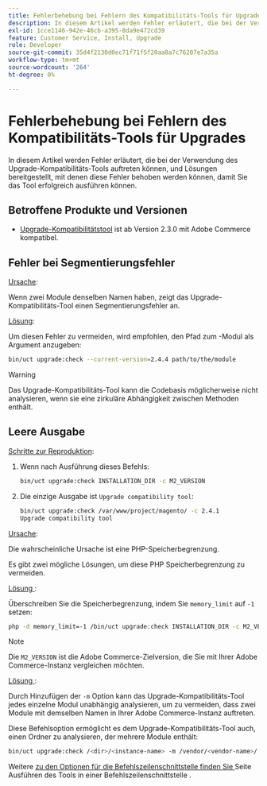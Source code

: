 ```yaml
---
title: Fehlerbehebung bei Fehlern des Kompatibilitäts-Tools für Upgrades
description: In diesem Artikel werden Fehler erläutert, die bei der Verwendung des Upgrade-Kompatibilitäts-Tools auftreten können, und Lösungen bereitgestellt, mit denen diese Fehler behoben werden können, damit Sie das Tool erfolgreich ausführen können.
exl-id: 1cce1146-942e-46cb-a395-8da9e472cd39
feature: Customer Service, Install, Upgrade
role: Developer
source-git-commit: 35d4f2130d0ec71f71f5f20aa8a7c76207e7a35a
workflow-type: tm+mt
source-wordcount: '264'
ht-degree: 0%

---
```


# Fehlerbehebung bei Fehlern des Kompatibilitäts-Tools für Upgrades

In diesem Artikel werden Fehler erläutert, die bei der Verwendung des Upgrade-Kompatibilitäts-Tools auftreten können, und Lösungen bereitgestellt, mit denen diese Fehler behoben werden können, damit Sie das Tool erfolgreich ausführen können.

## Betroffene Produkte und Versionen

* [Upgrade-Kompatibilitätstool](https://experienceleague.adobe.com/docs/commerce-operations/upgrade-guide/upgrade-compatibility-tool/overview.html) ist ab Version 2.3.0 mit Adobe Commerce kompatibel.

## Fehler bei Segmentierungsfehler

<u>Ursache</u>:

Wenn zwei Module denselben Namen haben, zeigt das Upgrade-Kompatibilitäts-Tool einen Segmentierungsfehler an.

<u>Lösung</u>:

Um diesen Fehler zu vermeiden, wird empfohlen, den Pfad zum -Modul als Argument anzugeben:

```bash
bin/uct upgrade:check --current-version=2.4.4 path/to/the/module
```

>[!WARNING]
>
> Das Upgrade-Kompatibilitäts-Tool kann die Codebasis möglicherweise nicht analysieren, wenn sie eine zirkuläre Abhängigkeit zwischen Methoden enthält.

## Leere Ausgabe

<u>Schritte zur Reproduktion</u>:

1. Wenn nach Ausführung dieses Befehls:

   ```bash
   bin/uct upgrade:check INSTALLATION_DIR -c M2_VERSION
   ```

1. Die einzige Ausgabe ist `Upgrade compatibility tool`:

   ```bash
   bin/uct upgrade:check /var/www/project/magento/ -c 2.4.1
   Upgrade compatibility tool
   ```

<u>Ursache</u>:

Die wahrscheinliche Ursache ist eine PHP-Speicherbegrenzung.

Es gibt zwei mögliche Lösungen, um diese PHP Speicherbegrenzung zu vermeiden.

<u>Lösung </u>:

Überschreiben Sie die Speicherbegrenzung, indem Sie `memory_limit` auf `-1` setzen:

```bash
php -d memory_limit=-1 /bin/uct upgrade:check INSTALLATION_DIR -c M2_VERSION
```

>[!NOTE]
>
> Die `M2_VERSION` ist die Adobe Commerce-Zielversion, die Sie mit Ihrer Adobe Commerce-Instanz vergleichen möchten.

<u>Lösung </u>:

Durch Hinzufügen der `-m` Option kann das Upgrade-Kompatibilitäts-Tool jedes einzelne Modul unabhängig analysieren, um zu vermeiden, dass zwei Module mit demselben Namen in Ihrer Adobe Commerce-Instanz auftreten.

Diese Befehlsoption ermöglicht es dem Upgrade-Kompatibilitäts-Tool auch, einen Ordner zu analysieren, der mehrere Module enthält:

```bash
bin/uct upgrade:check /<dir>/<instance-name> -m /vendor/<vendor-name>/
```

Weitere [ zu den Optionen für die Befehlszeilenschnittstelle finden Sie ](https://experienceleague.adobe.com/docs/commerce-operations/upgrade-guide/upgrade-compatibility-tool/use-upgrade-compatibility-tool/run.html) Seite Ausführen des Tools in einer Befehlszeilenschnittstelle .
